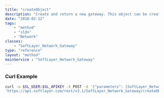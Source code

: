 ```yaml
---
title: "createObject"
description: "Create and return a new gateway. This object can be created with any number of members or VLANs, but they all must be in the same pod. By creating a gateway with members and/or VLANs attached, it is the equivalent of individually calling their createObject methods except this will start a single asynchronous process to setup the gateway. The status of this process can be checked using the status field. "
date: "2018-02-12"
tags:
    - "method"
    - "sldn"
    - "Network"
classes:
    - "SoftLayer_Network_Gateway"
type: "reference"
layout: "method"
mainService : "SoftLayer_Network_Gateway"
---
```


### Curl Example
```bash
curl -u $SL_USER:$SL_APIKEY -X POST -d '{"parameters": [SoftLayer_Network_Gateway]}' \
'https://api.softlayer.com/rest/v3.1/SoftLayer_Network_Gateway/createObject'
```
